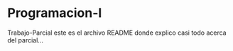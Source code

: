 # Programacion-I
Trabajo-Parcial
este es el archivo README donde explico casi  todo acerca del parcial...
